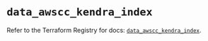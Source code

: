 # `data_awscc_kendra_index`

Refer to the Terraform Registry for docs: [`data_awscc_kendra_index`](https://registry.terraform.io/providers/hashicorp/awscc/0.70.0/docs/data-sources/kendra_index).
